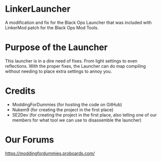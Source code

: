 # LinkerLauncher
A modification and fix for the Black Ops Launcher that was included with LinkerMod patch for the Black Ops Mod Tools.

# Purpose of the Launcher
This launcher is in a dire need of fixes. From light settings to even reflections. With the proper fixes, the Launcher can do map compiling without needing to place extra settings to annoy you.

# Credits
- ModdingForDummies (for hosting the code on GitHub)
- Nukem9 (for creating the project in the first place)
- SE2Dev (for creating the project in the first place, also telling one of our members for what tool we can use to disassemble the launcher)

# Our Forums
https://moddingfordummies.proboards.com/
